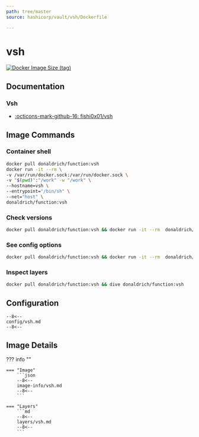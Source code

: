 ```yaml
---
path: tree/master
source: hashicorp/vault/vsh/Dockerfile

---
```


# vsh

[![Docker Image Size (tag)](https://img.shields.io/docker/image-size/donaldrich/function/vsh?color=blue&label=donaldrich/function:vsh&logo=docker&style=flat-square)](https://hub.docker.com/r/donaldrich/function/vsh)

## Documentation

### Vsh

* [:octicons-mark-github-16: fishi0x01/vsh](https://github.com/fishi0x01/vsh)

## Image Commands

### Container shell

```sh
docker pull donaldrich/function:vsh
docker run -it --rm \
-v /var/run/docker.sock:/var/run/docker.sock \
-v "$(pwd)":"/work" -w "/work" \
--hostname=vsh \
--entrypoint="/bin/sh" \
--net="host" \
donaldrich/function:vsh
```

### Check versions

```sh
docker pull donaldrich/function:vsh && docker run -it --rm  donaldrich/function:vsh validate
```

### See config options

```sh
docker pull donaldrich/function:vsh && docker run -it --rm  donaldrich/function:vsh help
```

### Inspect layers

```sh
docker pull donaldrich/function:vsh && dive donaldrich/function:vsh
```

## Configuration

```
--8<--
config/vsh.md
--8<--
```

## Image Details

??? info ""

    === "Image"
        ```json
        --8<--
        image-info/vsh.md
        --8<--
        ```

    === "Layers"
        ```md
        --8<--
        layers/vsh.md
        --8<--
        ```
